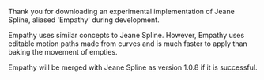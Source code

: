 Thank you for downloading an experimental implementation of Jeane Spline, aliased 'Empathy' during development.

Empathy uses similar concepts to Jeane Spline. However, Empathy uses editable motion paths made from curves and is much faster to apply than baking the movement of empties. 

Empathy will be merged with Jeane Spline as version 1.0.8 if it is successful.
